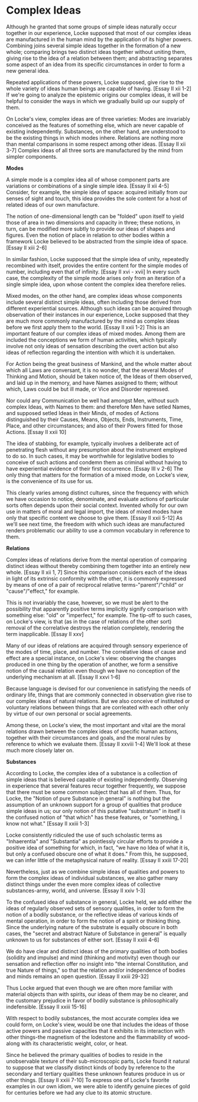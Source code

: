 Complex Ideas
=============

Although he granted that some groups of simple ideas naturally occur
together in our experience, Locke supposed that most of our complex
ideas are manufactured in the human mind by the application of its
higher powers. Combining joins several simple ideas together in the
formation of a new whole; comparing brings two distinct ideas together
without uniting them, giving rise to the idea of a relation between
them; and abstracting separates some aspect of an idea from its specific
circumstances in order to form a new general idea.

Repeated applications of these powers, Locke supposed, give rise to the
whole variety of ideas human beings are capable of having. [Essay II xii
1-2] If we're going to analyze the epistemic origins our complex ideas,
it will be helpful to consider the ways in which we gradually build up
our supply of them.

On Locke's view, complex ideas are of three varieties: Modes are
invariably conceived as the features of something else, which are never
capable of existing independently. Substances, on the other hand, are
understood to be the existing things in which modes inhere. Relations
are nothing more than mental comparisons in some respect among other
ideas. [Essay II xii 3-7] Complex ideas of all three sorts are
manufactured by the mind from simpler components.

**Modes**

A simple mode is a complex idea all of whose component parts are
variations or combinations of a single simple idea. [Essay II xii 4-5]
Consider, for example, the simple idea of space: acquired initially from
our senses of sight and touch, this idea provides the sole content for a
host of related ideas of our own manufacture.

The notion of one-dimensional length can be "folded" upon itself to
yield those of area in two dimensions and capacity in three; these
notions, in turn, can be modified more subtly to provide our ideas of
shapes and figures. Even the notion of place in relation to other bodies
within a framework Locke believed to be abstracted from the simple idea
of space. [Essay II xiii 2-6]

In similar fashion, Locke supposed that the simple idea of unity,
repeatedly recombined with itself, provides the entire content for the
simple modes of number, including even that of infinity. [Essay II xvi -
xvii] In every such case, the complexity of the simple mode arises only
from an iteration of a single simple idea, upon whose content the
complex idea therefore relies.

Mixed modes, on the other hand, are complex ideas whose components
include several distinct simple ideas, often including those derived
from different experiential sources. Although such ideas can be acquired
through observation of their instances in our experience, Locke supposed
that they are much more commonly manufactured by the mind as complex
ideas before we first apply them to the world. [Essay II xxii 1-2] This
is an important feature of our complex ideas of mixed modes. Among them
are included the conceptions we form of human activities, which
typically involve not only ideas of sensation describing the overt
action but also ideas of reflection regarding the intention with which
it is undertaken.

For Action being the great business of Mankind, and the whole matter
about which all Laws are conversant, it is no wonder, that the several
Modes of Thinking and Motion, should be taken notice of, the Ideas of
them observed, and laid up in the memory, and have Names assigned to
them; without which, Laws could be but ill made, or Vice and Disorder
repressed.

Nor could any Communication be well had amongst Men, without such
complex Ideas, with Names to them: and therefore Men have setled Names,
and supposed setled Ideas in their Minds, of modes of Actions
distinguished by their Causes, Means, Objects, Ends, Instruments, Time,
Place, and other circumstances; and also of their Powers fitted for
those Actions. [Essay II xxii 10]

The idea of stabbing, for example, typically involves a deliberate act
of penetrating flesh without any presumption about the instrument
employed to do so. In such cases, it may be worthwhile for legislative
bodies to conceive of such actions and condemn them as criminal without
having to have experiential evidence of their first occurrence. [Essay
III v 2-6] The only thing that matters for the formation of a mixed
mode, on Locke's view, is the convenience of its use for us.

This clearly varies among distinct cultures, since the frequency with
which we have occasion to notice, denominate, and evaluate actions of
particular sorts often depends upon their social context. Invented
wholly for our own use in matters of moral and legal import, the ideas
of mixed modes have only that specific content we choose to give them.
[Essay II xxii 5-12] As we'll see next time, the freedom with which such
ideas are manufactured renders problematic our ability to use a common
vocabulary in reference to them.

**Relations**

Complex ideas of relations derive from the mental operation of
comparing distinct ideas without thereby combining them together into an
entirely new whole. [Essay II xii 1, 7] Since this comparison considers
each of the ideas in light of its extrinsic conformity with the other,
it is commonly expressed by means of one of a pair of reciprocal
relative terms-"parent"/"child" or "cause"/"effect," for example.

This is not invariably the case, however, so we must be alert to the
possibility that apparently positive terms implicitly signify comparison
with something else: "old" or "imperfect," for example. The tip-off to
such cases, on Locke's view, is that (as in the case of relations of the
other sort) removal of the correlative destroys the relation completely,
rendering the term inapplicable. [Essay II xxv]

Many of our ideas of relations are acquired through sensory experience
of the modes of time, place, and number. The correlative ideas of cause
and effect are a special instance, on Locke's view: observing the
changes produced in one thing by the operation of another, we form a
sensitive notion of the causal relation even though we have no
conception of the underlying mechanism at all. [Essay II xxvi 1-6]

Because language is devised for our convenience in satisfying the needs
of ordinary life, things that are commonly connected in observation give
rise to our complex ideas of natural relations. But we also conceive of
instituted or voluntary relations between things that are corrleated
with each other only by virtue of our own personal or social
agreements.

Among these, on Locke's view, the most important and vital are the
moral relations drawn between the complex ideas of specific human
actions, together with their circumstances and goals, and the moral
rules by reference to which we evaluate them. [Essay II xxviii 1-4]
We'll look at these much more closely later on.


**Substances**

According to Locke, the complex idea of a substance is a collection of
simple ideas that is believed capable of existing independently.
Observing in experience that several features recur together frequently,
we suppose that there must be some common subject that has all of them.
Thus, for Locke, the "Notion of pure Substance in general" is nothing
but the assumption of an unknown support for a group of qualities that
produce simple ideas in us; our only notion of this putative
"substratum" in itself is the confused notion of "that which" has these
features, or "something, I know not what." [Essay II xxiii 1-3]

Locke consistently ridiculed the use of such scholastic terms as
"Inhaerentia" and "Substantia" as pointlessly circular efforts to
provide a positive idea of something for which, in fact, "we have no
Idea of what it is, but only a confused obscure one of what it does."
From this, he supposed, we can infer little of the metaphysical nature
of reality. [Essay II xxiii 17-20]

Nevertheless, just as we combine simple ideas of qualities and powers
to form the complex ideas of individual substances, we also gather many
distinct things under the even more complex ideas of collective
substances-army, world, and universe. [Essay II xxiv 1-3]

To the confused idea of substance in general, Locke held, we add either
the ideas of regularly observed sets of sensory qualities, in order to
form the notion of a bodily substance, or the reflective ideas of
various kinds of mental operation, in order to form the notion of a
spirit or thinking thing. Since the underlying nature of the substrate
is equally obscure in both cases, the "secret and abstract Nature of
Substance in general" is equally unknown to us for substances of either
sort. [Essay II xxiii 4-6]

We do have clear and distinct ideas of the primary qualities of both
bodies (solidity and impulse) and mind (thinking and motivity) even
though our sensation and reflection offer no insight into "the internal
Constitution, and true Nature of things," so that the relation and/or
independence of bodies and minds remains an open question. [Essay II
xxiii 29-32]

Thus Locke argued that even though we are often more familiar with
material objects than with spirits, our ideas of them may be no clearer,
and the customary prejudice in favor of bodily substance is
philosophically indefensible. [Essay II xxiii 15-16]

With respect to bodily substances, the most accurate complex idea we
could form, on Locke's view, would be one that includes the ideas of
those active powers and passive capacities that it exhibits in its
interaction with other things-the magnetism of the lodestone and the
flammability of wood-along with its characteristic weight, color, or
heat.

Since he believed the primary qualities of bodies to reside in the
unobservable texture of their sub-microscopic parts, Locke found it
natural to suppose that we classify distinct kinds of body by reference
to the secondary and tertiary qualities these unknown features produce
in us or other things. [Essay II xxiii 7-10] To express one of Locke's
favorite examples in our own idiom, we were able to identify genuine
pieces of gold for centuries before we had any clue to its atomic
structure.


